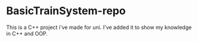 # BasicTrainSystem-repo
This is a C++ project i've made for uni.
I've added it to show my knowledge in C++ and OOP.

